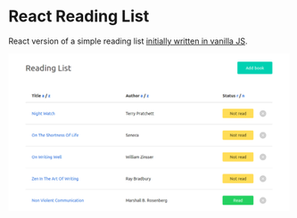 # React Reading List

React version of a simple reading list [initially written in vanilla JS](https://github.com/lujanfernaud/js-reading-list).

<kbd>
  <img src="img/Screenshot_2018-09-01.png" alt="Project Screenshot">
</kbd>
